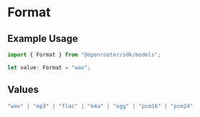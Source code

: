 # Format

## Example Usage

```typescript
import { Format } from "@openrouter/sdk/models";

let value: Format = "wav";
```

## Values

```typescript
"wav" | "mp3" | "flac" | "m4a" | "ogg" | "pcm16" | "pcm24"
```